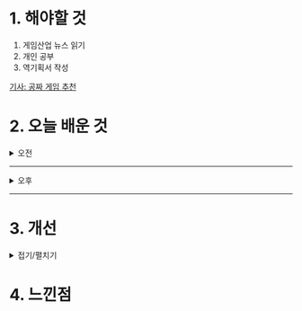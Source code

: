 
# 1. 해야할 것

1. 게임산업 뉴스 읽기 
2. 개인 공부  
3. 역기획서 작성

[기사: 공짜 게임 추천](https://www.gamemeca.com/view.php?gid=1753134)



# 2. 오늘 배운 것

<details>
<summary>오전</summary>

## 오늘의 뉴스
### 공짜 게임 추천
![image](https://github.com/user-attachments/assets/cdefc934-4f79-45fb-91b7-a4d148cce68f)

내가 게임을 만들어서 낸다고하면 적어도 이정도 이상의 수준을 만들어야 이슈가 된다는 걸 알았다.\
아니면 특별한 재미를 줄 수 있는 점, 차별점,을 기획해야할 것인데 구체화가 안된다라고 해야하나...\
계속해서 고민해야겠다.

</details>

****

<details>
<summary>오후</summary>


</details>

****


# 3. 개선


<details>
<summary>접기/펼치기</summary>


</details>



# 4. 느낀점


